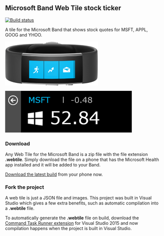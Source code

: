 ## Microsoft Band Web Tile stock ticker

[![Build status](https://ci.appveyor.com/api/projects/status/ren5pij2j8md9dvs?svg=true)](https://ci.appveyor.com/project/madskristensen/stocktickerwebtile)

A tile for the Microsoft Band that shows stock quotes
for MSFT, APPL, GOOG and YHOO.

![Band logo tile](art/logo.png)

![Band tile details](art/tile.png)

### Download
Any Web Tile for the Microsoft Band is a zip file with the
file extension **.webtile**. Simply download the file on
a phone that has the Microsoft Health app installed
and it will be added to your Band.

[Download the latest build](https://ci.appveyor.com/project/madskristensen/stocktickerwebtile/build/artifacts)
from your phone now.

### Fork the project
A web tile is just a JSON file and images. This project
was built in Visual Studio which gives a few extra benefits,
such as automatic compilation into a **.webtile** file.

To automatically generate the **.webtile** file on build,
download the
[Command Task Runner extension](https://visualstudiogallery.msdn.microsoft.com/e6bf6a3d-7411-4494-8a1e-28c1a8c4ce99)
for Visual Studio 2015 and now compilation happens when
the project is built in Visual Studio.